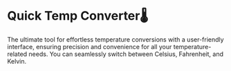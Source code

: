 # Quick Temp Converter🌡️

The ultimate tool for effortless temperature conversions with a user-friendly interface, ensuring precision and convenience for all your temperature-related needs. You can seamlessly switch between Celsius, Fahrenheit, and Kelvin.
